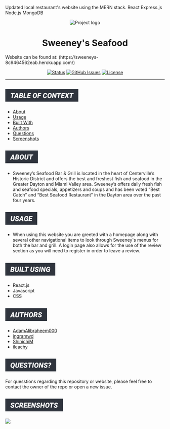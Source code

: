 Updated local restaurant's website using the MERN stack. React Express.js Node.js MongoDB
<p align="center"><img width=200px height=200px alt="Project logo" src="./client/src/imgs/SLogo.jpg" alt="Sweeney's Logo"></p>

<h1 align="center">Sweeney's Seafood</h1>
Website can be found at: 
(https://sweeneys-8c9464562eab.herokuapp.com/)

<div align="center">

[![Status](https://img.shields.io/badge/status-active-success.svg)]()
[![GitHub Issues](https://img.shields.io/github/issues/AdamAlibraheem000/Sweeney-Seafood.svg)](https://github.com/AdamAlibraheem000/Sweeney-Seafood/issues)
[![License](https://img.shields.io/badge/license-MIT-blue.svg)](/LICENSE)

</div>

---

## <img src="https://github.com/teamjuli0/readme-badges/blob/main/themes/clean-dark/menu-categories/table-of-context.png?raw=true" style="height: 40px">

- [About](#about)
- [Usage](#usage)
- [Built With](#built_using)
- [Authors](#authors)
- [Questions](#questions)
- [Screenshots](#screenshots)

## <img id="about" src="https://github.com/teamjuli0/readme-badges/blob/main/themes/clean-dark/menu-categories/about.png?raw=true" style="height: 40px">

- Sweeney’s Seafood Bar & Grill is located in the heart of Centerville’s Historic District and offers the best and freshest fish and seafood in the Greater Dayton and Miami Valley area. Sweeney’s offers daily fresh fish and seafood specials, appetizers and soups and has been voted “Best Catch” and “Best Seafood Restaurant” in the Dayton area over the past four years.

## <img id="usage" src="https://github.com/teamjuli0/readme-badges/blob/main/themes/clean-dark/menu-categories/usage.png?raw=true" style="height: 40px">

- When using this website you are greeted with a homepage along with several other navigational items to look through Sweeney's menus for both the bar and grill. A login page also allows for the use of the review section as you will need to register in order to leave a review.

## <img id="built_using" src="https://github.com/teamjuli0/readme-badges/blob/main/themes/clean-dark/menu-categories/built-using.png?raw=true" style="height: 40px">

- React.js
- Javascript
- CSS

## <img id="authors" src="https://github.com/teamjuli0/readme-badges/blob/main/themes/clean-dark/menu-categories/authors.png?raw=true" style="height: 40px">

- [AdamAlibraheem000](https://github.com/AdamAlibraheem000)
- [ingramwd](https://github.com/ingramwd)
- [ShinichiM](https://github.com/ShinichiM)
- [ileachy](https://github.com/ileachy)

## <img id="questions" src="https://github.com/teamjuli0/readme-badges/blob/main/themes/clean-dark/menu-categories/questions-alt.png?raw=true" style="height: 40px">

For quesstions regarding this repository or website, please feel free to contact the owner of the repo or open a new issue.

## <img id="screenshots" src="https://github.com/teamjuli0/readme-badges/blob/main/themes/clean-dark/menu-categories/screenshots.png?raw=true" style="height: 40px">

<img style="margin: 0 0 15px 0" src="./client/src/imgs/final-ss.jpg" />
